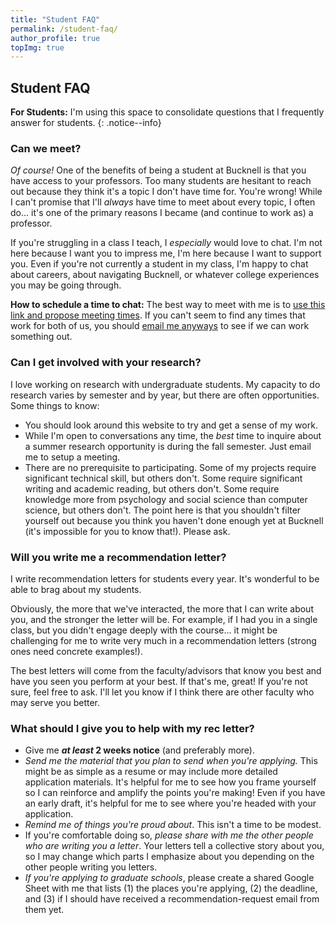 ```yaml
---
title: "Student FAQ"
permalink: /student-faq/
author_profile: true
topImg: true
---
```


## Student FAQ

**For Students:** I'm using this space to consolidate questions that I frequently answer for students. 
{: .notice--info}


### Can we meet? 
_Of course!_ One of the benefits of being a student at Bucknell is that you have access to your professors. Too many students are hesitant to reach out because they think it's a topic I don't have time for. You're wrong! While I can't promise that I'll _always_ have time to meet about every topic, I often do... it's one of the primary reasons I became (and continue to work as) a professor. 

If you're struggling in a class I teach, I _especially_ would love to chat. I'm not here because I want you to impress me, I'm here because I want to support you. Even if you're not currently a student in my class, I'm happy to chat about careers, about navigating Bucknell, or whatever college experiences you may be going through. 

**How to schedule a time to chat:** The best way to meet with me is to [use this link and propose meeting times](https://go.oncehub.com//EvanMPeck). If you can't seem to find any times that work for both of us, you should [email me anyways](mailto:evan.peck@bucknell.edu) to see if we can work something out. 

### Can I get involved with your research? 

I love working on research with undergraduate students. My capacity to do research varies by semester and by year, but there are often opportunities. Some things to know:

- You should look around this website to try and get a sense of my work. 
- While I'm open to conversations any time, the _best_ time to inquire about a summer research opportunity is during the fall semester. Just email me to setup a meeting. 
- There are no prerequisite to participating. Some of my projects require significant technical skill, but others don't. Some require significant writing and academic reading, but others don't. Some require knowledge more from psychology and social science than computer science, but others don't. The point here is that you shouldn't filter yourself out because you think you haven't done enough yet at Bucknell (it's impossible for you to know that!). Please ask. 


### Will you write me a recommendation letter?
I write recommendation letters for students every year. It's wonderful to be able to brag about my students. 

Obviously, the more that we've interacted, the more that I can write about you, and the stronger the letter will be. For example, if I had you in a single class, but you didn't engage deeply with the course... it might be challenging for me to write very much in a recommendation letters (strong ones need concrete examples!). 

The best letters will come from the faculty/advisors that know you best and have you seen you perform at your best. If that's me, great! If you're not sure, feel free to ask. I'll let you know if I think there are other faculty who may serve you better. 

### What should I give you to help with my rec letter? 
- Give me **_at least_ 2 weeks notice** (and preferably more). 
- _Send me the material that you plan to send when you're applying._ This might be as simple as a resume or may include more detailed application materials. It's helpful for me to see how you frame yourself so I can reinforce and amplify the points you're making! Even if you have an early draft, it's helpful for me to see where you're headed with your application.  
- _Remind me of things you're proud about_. This isn't a time to be modest. 
- If you're comfortable doing so, _please share with me the other people who are writing you a letter_. Your letters tell a collective story about you, so I may change which parts I emphasize about you depending on the other people writing you letters. 
- _If you're applying to graduate schools_, please create a shared Google Sheet with me that lists (1) the places you're applying, (2) the deadline, and (3) if I should have received a recommendation-request email from them yet. 
